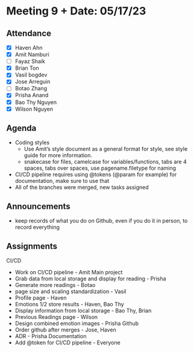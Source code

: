 # Meeting 9 + Date: 05/17/23
## Attendance
- [x] Haven Ahn
- [x] Amit Namburi
- [ ] Fayaz Shaik
- [x] Brian Ton
- [x] Vasil bogdev
- [x] Jose Arreguin
- [ ] Botao Zhang
- [x] Prisha Anand
- [x] Bao Thy Nguyen
- [x] Wilson Nguyen

## Agenda
 - Coding styles
   - Use Amit’s style document as a general format for style, see style guide for more information.
   - snakecase for files, camelcase for variables/functions, tabs are 4 spaces, tabs over spaces, use pagename.filetype for naming
 - CI/CD pipeline requires using @tokens (@param for example) for documentation, make sure to use that
 - All of the branches were merged, new tasks assigned
 
## Announcements
 - keep records of what you do on Github, even if you do it in person, to record everything

## Assignments
CI/CD
 - Work on CI/CD pipeline - Amit
Main project
 - Grab data from local storage and display for reading - Prisha
 - Generate more readings - Botao
 - page size and scaling standardization - Vasil
 - Profile page - Haven
 - Emotions 1/2 store results - Haven, Bao Thy
 - Display information from local storage - Bao Thy, Brian
 - Previous Readings page - Wilson
 - Design combined emotion images - Prisha 
Github
 - Order github after merges - Jose, Haven
 - ADR - Prisha
Documentation
 - Add @token for CI/CD pipeline - Everyone
